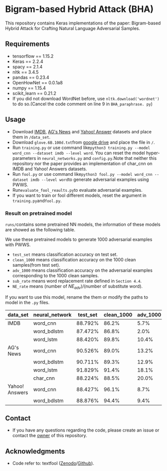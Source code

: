 # Bigram-based Hybrid Attack (BHA)

This repository contains Keras implementations of the paper: Bigram-based Hybrid Attack for Crafting Natural
Language Adversarial Samples.



## Requirements
* tensorflow == 1.15.2
* Keras == 2.2.4
* spacy == 2.1.4
* nltk == 3.4.5
* pandas == 0.23.4
* OpenHowNet == 0.0.1a8
* numpy == 1.15.4
* scikit_learn == 0.21.2
* If you did not download WordNet before, use `nltk.download('wordnet')` to do so.(Cancel the code comment on line 9 in `BHA_paraphrase. py`) 


## Usage

* Download [IMDB](https://drive.google.com/file/d/193BhcxN0fxClJl9xZyNaLhg5COc4lN4R/view?usp=sharing), [AG's News](https://drive.google.com/file/d/1cySABH3juxFB-YVRe-EK10yjnDS2Nl4F/view?usp=sharing) and [Yahoo! Answer](https://drive.google.com/file/d/1qvMfiB5vUSwR7lcAoPzXaEHtrIO9oaV1/view?usp=sharing) datasets and place them in `/data_set`.
* Download `glove.6B.100d.txt`from [google drive](https://drive.google.com/open?id=1YdndNH0RE6BEpg04HtK6VWemYrowWzvA) and place the file in `/`.
* Run `training.py` or use command like`python3 training.py --model word_cnn --dataset imdb --level word`. You can reset the model hyper-parameters in `neural_networks.py` and `config.py`.Note that neither this repository nor the paper provides an implementation of char_cnn on IMDB and Yahoo! Answers datasets.
* Run `fool.py` or use command like`python3 fool.py --model word_cnn --dataset imdb --level word`to generate adversarial examples using PWWS.
* Run`evaluate_fool_reaults.py`to evaluate adversarial examples. 
* If you want to train or fool different models, reset the argument in `training.py`and`fool.py`.
### Result on pretrained model

`runs/`contains some pretrained NN models, the information of these models are showed as the following table. 

We use these pretrained models to generate 1000 adversarial examples with PWWS.

- `test_set` means classification accuracy on test set.
- `clean_1000` means classification accuracy on the 1000 clean samples(from test set).
- `adv_1000` means classification accuracy on the adversarial examples corresponding to the 1000 clean samples.
- `sub_rate` means word replacement rate defined in `Section 4.4`.
- `NE_rate` means  (number of $NE_{adv}$)/(number of substitute word).

If you want to use this model, rename the them or modify the paths to model in the `.py` files.

| data_set       | neural_network | test_set | clean_1000 | adv_1000  | sub_rate | NE_rate |
| -------------- | -------------- | -------- | ---------- | --------- | -------- | ------- |
| IMDB           | word_cnn       | 88.792%  | 86.2%      | 5.7% | 3.933%   | 21.395% |
|                | word_bdlstm    | 87.472%  | 86.8%      | 2.0%      | 4.206%   | 11.094% |
|                | word_lstm      | 88.420%  | 89.8%      | 10.4%     | 6.816%   | 6.548%  |
| AG's News      | word_cnn       | 90.526%  | 89.0%      | 13.2%     | 12.308%  | 30.877% |
|                | word_bdlstm    | 90.711%  | 89.3%      | 12.9%     | 13.494%  | 27.227% |
|                | word_lstm      | 91.829%  | 91.4%      | 18.1%     | 18.102%  | 27.374% |
|                | char_cnn       | 88.224%  | 88.5%      | 20.0%     | 11.979%  | 23.241% |
| Yahoo! Answers | word_cnn       | 88.427%  | 96.1%      | 8.7%      | 33.067%  | 12.768% |
|                | word_bdlstm    | 88.876%  | 94.4%      | 9.4% | 20.752% | 7.016% |

## Contact

* If you have any questions regarding the code, please create an issue or contact the [owner](https://github.com/RenShuhuai-Andy) of this repository.

##  Acknowledgments

- Code refer to: textfool ([Zenodo](https://zenodo.org/record/831638)/[Github](https://github.com/bogdan-kulynych/textfool)).

